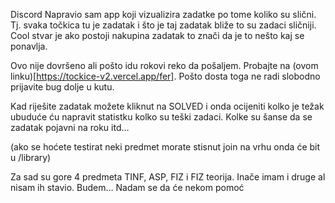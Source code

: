 Discord 
Napravio sam app koji vizualizira zadatke po tome koliko su slični. Tj. svaka točkica tu je zadatak i što je taj zadatak bliže to su zadaci sličniji. Cool stvar je ako postoji nakupina zadatak to znači da je to nešto kaj se ponavlja. 

Ovo nije dovršeno ali pošto idu rokovi reko da pošaljem. Probajte na (ovom linku)[https://tockice-v2.vercel.app/fer].
Pošto dosta toga ne radi slobodno prijavite bug dolje u kutu.

Kad riješite zadatak možete kliknut na SOLVED i onda ocijeniti kolko je težak ubuduće ću napravit statistku kolko su teški zadaci. Kolke su šanse da se zadatak pojavni na roku itd…

(ako se hoćete testirat neki predmet morate stisnut join na vrhu onda će bit u /library)

Za sad su gore 4 predmeta TINF, ASP, FIZ i FIZ teorija. Inače imam i druge al nisam ih stavio. Budem…
Nadam se da će nekom pomoć
